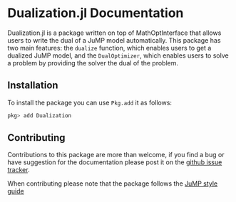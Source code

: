 # Dualization.jl Documentation

Dualization.jl is a package written on top of MathOptInterface that allows users to write the dual of a JuMP model automatically.
This package has two main features: the `dualize` function, which enables users to get a dualized JuMP model, and the `DualOptimizer`, which enables users to solve a problem by providing the solver the dual of the problem. 

## Installation

To install the package you can use `Pkg.add` it as follows:
```julia
pkg> add Dualization
```

## Contributing

Contributions to this package are more than welcome, if you find a bug or have suggestion for the documentation please post it on the [github issue tracker](https://github.com/JuliaOpt/Dualization.jl/issues).

When contributing please note that the package follows the [JuMP style guide](https://www.juliaopt.org/JuMP.jl/stable/style/)